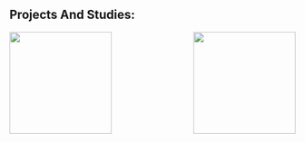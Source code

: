## Projects And Studies:
<div>
  
  <img  height="180em" src="https://github-readme-stats.vercel.app/api?username=paulovictormourao&show_icons=true&theme=great-gatsby&include_all_commits=true&count_private=true"/>
  <img align="right" height="180em" src="https://github-readme-stats.vercel.app/api/top-langs/?username=paulovictormourao&layout=compact&langs_count=16&theme=great-gatsby"/>
</div>

